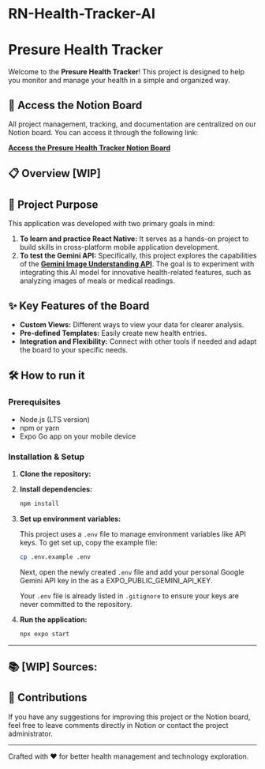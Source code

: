# RN-Health-Tracker-AI

# Presure Health Tracker

Welcome to the **Presure Health Tracker**! This project is designed to help you monitor and manage your health in a simple and organized way.

## 🚀 Access the Notion Board

All project management, tracking, and documentation are centralized on our Notion board. You can access it through the following link:

[**Access the Presure Health Tracker Notion Board**](https://www.notion.so/Presure-Health-Tracker-237b4495048780ab9ab9fcb54156b790?source=copy_link)

## 📋 Overview [WIP]

## 🎯 Project Purpose

This application was developed with two primary goals in mind:

1.  **To learn and practice React Native:** It serves as a hands-on project to build skills in cross-platform mobile application development.
2.  **To test the Gemini API:** Specifically, this project explores the capabilities of the [**Gemini Image Understanding API**](https://ai.google.dev/gemini-api/docs/image-understanding). The goal is to experiment with integrating this AI model for innovative health-related features, such as analyzing images of meals or medical readings.

## ✨ Key Features of the Board

- **Custom Views:** Different ways to view your data for clearer analysis.
- **Pre-defined Templates:** Easily create new health entries.
- **Integration and Flexibility:** Connect with other tools if needed and adapt the board to your specific needs.

## 🛠️ How to run it

### Prerequisites

- Node.js (LTS version)
- npm or yarn
- Expo Go app on your mobile device

### Installation & Setup

1.  **Clone the repository:**

2.  **Install dependencies:**

    ```bash
    npm install
    ```

3.  **Set up environment variables:**

    This project uses a `.env` file to manage environment variables like API keys. To get set up, copy the example file:

    ```bash
    cp .env.example .env
    ```

    Next, open the newly created `.env` file and add your personal Google Gemini API key in the as a EXPO_PUBLIC_GEMINI_API_KEY.

    Your `.env` file is already listed in `.gitignore` to ensure your keys are never committed to the repository.

4.  **Run the application:**
    ```bash
    npx expo start
    ```

---

## 📚 [WIP] Sources:

## 🤝 Contributions

If you have any suggestions for improving this project or the Notion board, feel free to leave comments directly in Notion or contact the project administrator.

---

Crafted with ❤️ for better health management and technology exploration.
